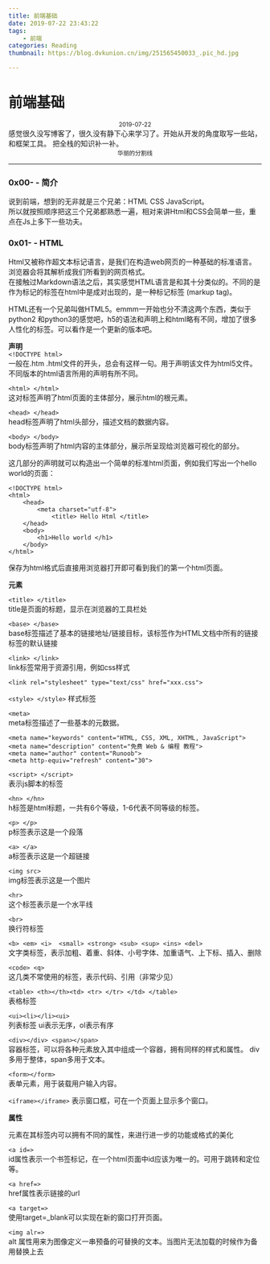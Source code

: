 ```yaml
---
title: 前端基础
date: 2019-07-22 23:43:22
tags:
	- 前端
categories: Reading
thumbnail: https://blog.dvkunion.cn/img/251565450033_.pic_hd.jpg

---
```


# 前端基础 


<center><small>2019-07-22</small></center>
感觉很久没写博客了，很久没有静下心来学习了。开始从开发的角度取写一些站，和框架工具。
把全栈的知识补一补。  

<center><small>华丽的分割线</small></center>

---

### <b>0x00\- \- 简介</b>
说到前端，想到的无非就是三个兄弟：HTML CSS JavaScript。  
所以就按照顺序把这三个兄弟都熟悉一遍，相对来讲Html和CSS会简单一些，重点在Js上多下一些功夫。

### <b>0x01\- \- HTML</b>

Html又被称作超文本标记语言，是我们在构造web网页的一种基础的标准语言。浏览器会将其解析成我们所看到的网页格式。  
在接触过Markdown语法之后，其实感觉HTML语言是和其十分类似的。不同的是作为标记的标签在html中是成对出现的，是一种标记标签 (markup tag)。  

HTML还有一个兄弟叫做HTML5。emmm一开始也分不清这两个东西，类似于python2 和python3的感觉吧，h5的语法和声明上和html略有不同，增加了很多人性化的标签。可以看作是一个更新的版本吧。

<b>声明</b>  
`<!DOCTYPE html>`  
一般在.htm .html文件的开头，总会有这样一句。用于声明该文件为html5文件。  
不同版本的html语言所用的声明有所不同。

`<html>	</html>`  
这对标签声明了html页面的主体部分，展示html的根元素。

`<head> </head>`  
head标签声明了html头部分，描述文档的数据内容。

`<body> </body>`  
body标签声明了html内容的主体部分，展示所呈现给浏览器可视化的部分。

这几部分的声明就可以构造出一个简单的标准html页面，例如我们写出一个hello world的页面：

```
<!DOCTYPE html>
<html>
    <head>
        <meta charset="utf-8">
            <title> Hello Html </title>
    </head>
    <body>
        <h1>Hello world </h1>
    </body>
</html>
```
保存为html格式后直接用浏览器打开即可看到我们的第一个html页面。

<b>元素</b>

`<title> </title>`  
title是页面的标题，显示在浏览器的工具栏处

`<base> </base>`  
base标签描述了基本的链接地址/链接目标，该标签作为HTML文档中所有的链接标签的默认链接

`<link> </link>`  
link标签常用于资源引用，例如css样式
```
<link rel="stylesheet" type="text/css" href="xxx.css">
```
`<style> </style>`
样式标签

`<meta>`  
meta标签描述了一些基本的元数据。

```
<meta name="keywords" content="HTML, CSS, XML, XHTML, JavaScript">
<meta name="description" content="免费 Web & 编程 教程">
<meta name="author" content="Runoob">
<meta http-equiv="refresh" content="30">
```

`<script> </script>`  
表示js脚本的标签

`<hn> </hn>`  
h标签是html标题，一共有6个等级，1-6代表不同等级的标签。

`<p> </p>`  
p标签表示这是一个段落

`<a> </a>`  
a标签表示这是一个超链接

`<img src>`  
img标签表示这是一个图片

`<hr>`  
这个标签表示是一个水平线

`<br>`  
换行符标签

`<b> <em> <i>  <small> <strong> <sub> <sup> <ins> <del>`  
文字类标签，表示加粗、着重、斜体、小号字体、加重语气、上下标、插入、删除

`<code> <q>`  
这几类不常使用的标签，表示代码、引用（非常少见）

`<table> <th></th><td> <tr> </tr> </td> </table>`  
表格标签

`<ui><li></li><ui>`  
列表标签 ui表示无序，ol表示有序

`<div></div> <span></span>`  
容器标签，可以将各种元素放入其中组成一个容器，拥有同样的样式和属性。
div多用于整体，span多用于文本。

`<form></form>`  
表单元素，用于装载用户输入内容。

`<iframe></iframe>`
表示窗口框，可在一个页面上显示多个窗口。


<b>属性</b>

元素在其标签内可以拥有不同的属性，来进行进一步的功能或格式的美化

`<a id=>`  
id属性表示一个书签标记，在一个html页面中id应该为唯一的。可用于跳转和定位等。

`<a href=>`  
href属性表示链接的url

`<a target=>`  
使用target=_blank可以实现在新的窗口打开页面。

`<img alr=>`  
alt 属性用来为图像定义一串预备的可替换的文本。当图片无法加载的时候作为备用替换上去
